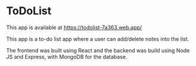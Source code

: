 # ToDoList

This app is available at https://todolist-7a363.web.app/

This app is a to-do list app where a user can add/delete notes into the list.

The frontend was built using React and the backend was build using Node JS and Express, with MongoDB for the database.
